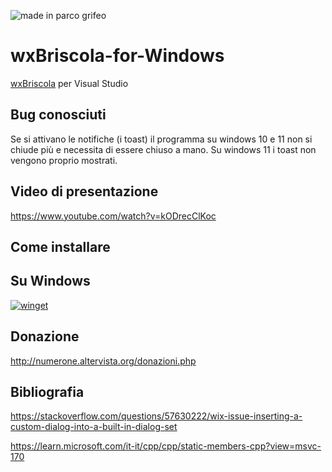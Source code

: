![made in parco grifeo](https://github.com/user-attachments/assets/79e7608a-aedb-4b85-bd71-46650c120667)


# wxBriscola-for-Windows
[wxBriscola](https://github.com/numerunix/wxBriscola) per Visual Studio

## Bug conosciuti
Se si attivano le notifiche (i toast) il programma su windows 10 e 11 non si chiude più e necessita di essere chiuso a mano.
Su windows 11 i toast non vengono proprio mostrati.

## Video di presentazione

https://www.youtube.com/watch?v=kODrecClKoc

## Come installare

## Su Windows

[![winget](https://user-images.githubusercontent.com/49786146/159123313-3bdafdd3-5130-4b0d-9003-40618390943a.png)](https://marticliment.com/wingetui/share?pid=GiulioSorrentino.wxBriscola&pname=wxBriscola&psource=Winget:%20winget)

## Donazione

http://numerone.altervista.org/donazioni.php

## Bibliografia
https://stackoverflow.com/questions/57630222/wix-issue-inserting-a-custom-dialog-into-a-built-in-dialog-set

https://learn.microsoft.com/it-it/cpp/cpp/static-members-cpp?view=msvc-170
